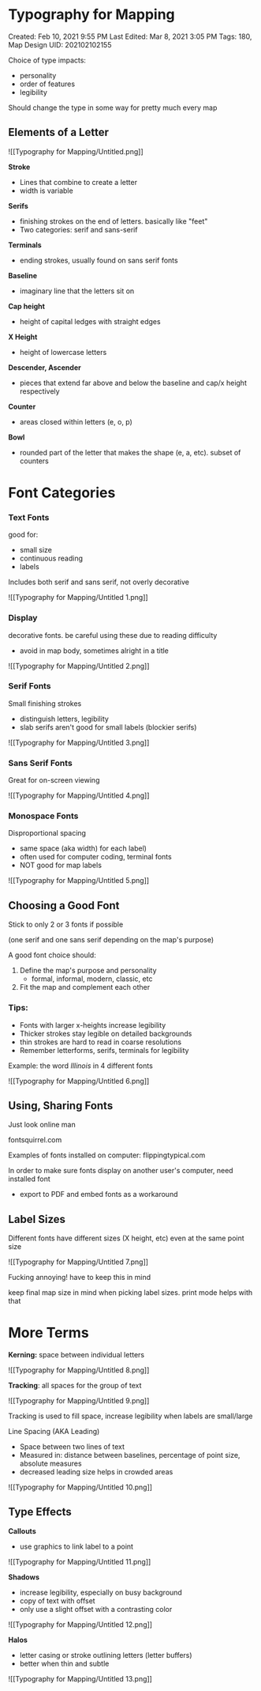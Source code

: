 # Typography for Mapping

Created: Feb 10, 2021 9:55 PM
Last Edited: Mar 8, 2021 3:05 PM
Tags: 180, Map Design
UID: 202102102155

Choice of type impacts:

- personality
- order of features
- legibility

Should change the type in some way for pretty much every map

## Elements of a Letter

![[Typography for Mapping/Untitled.png]]

**Stroke**

- Lines that combine to create a letter
- width is variable

**Serifs**

- finishing strokes on the end of letters. basically like "feet"
- Two categories: serif and sans-serif

**Terminals**

- ending strokes, usually found on sans serif fonts

**Baseline**

- imaginary line that the letters sit on

**Cap height**

- height of capital ledges with straight edges

**X Height**

- height of lowercase letters

**Descender, Ascender**

- pieces that extend far above and below the baseline and cap/x height respectively

**Counter**

- areas closed within letters (e, o, p)

**Bowl**

- rounded part of the letter that makes the shape (e, a, etc). subset of counters

# Font Categories

### Text Fonts

good for:

- small size
- continuous reading
- labels

Includes both serif and sans serif, not overly decorative

![[Typography for Mapping/Untitled 1.png]]

### Display

decorative fonts. be careful using these due to reading difficulty

- avoid in map body, sometimes alright in a title

![[Typography for Mapping/Untitled 2.png]]

### Serif Fonts

Small finishing strokes

- distinguish letters, legibility
- slab serifs aren't good for small labels (blockier serifs)

![[Typography for Mapping/Untitled 3.png]]

### Sans Serif Fonts

Great for on-screen viewing

![[Typography for Mapping/Untitled 4.png]]

### Monospace Fonts

Disproportional spacing

- same space (aka width) for each label)
- often used for computer coding, terminal fonts
- NOT good for map labels

![[Typography for Mapping/Untitled 5.png]]

## Choosing a Good Font

Stick to only 2 or 3 fonts if possible

(one serif and one sans serif depending on the map's purpose)

A good font choice should:

1. Define the map's purpose and personality
    - formal, informal, modern, classic, etc
2. Fit the map and complement each other

### Tips:

- Fonts with larger x-heights increase legibility
- Thicker strokes stay legible on detailed backgrounds
- thin strokes are hard to read in coarse resolutions
- Remember letterforms, serifs, terminals for legibility

Example: the word *Illinois* in 4 different fonts

![[Typography for Mapping/Untitled 6.png]]

## Using, Sharing Fonts

Just look online man

fontsquirrel.com

Examples of fonts installed on computer: flippingtypical.com

In order to make sure fonts display on another user's computer, need installed font

- export to PDF and embed fonts as a workaround

## Label Sizes

Different fonts have different sizes (X height, etc) even at the same point size

![[Typography for Mapping/Untitled 7.png]]

Fucking annoying! have to keep this in mind

keep final map size in mind when picking label sizes. print mode helps with that

# More Terms

**Kerning:** space between individual letters

![[Typography for Mapping/Untitled 8.png]]

**Tracking**: all spaces for the group of text

![[Typography for Mapping/Untitled 9.png]]

Tracking is used to fill space, increase legibility when labels are small/large

Line Spacing (AKA Leading)

- Space between two lines of text
- Measured in: distance between baselines, percentage of point size, absolute measures
- decreased leading size helps in crowded areas

![[Typography for Mapping/Untitled 10.png]]

## Type Effects

**Callouts**

- use graphics to link label to a point

![[Typography for Mapping/Untitled 11.png]]

**Shadows**

- increase legibility, especially on busy background
- copy of text with offset
- only use a slight offset with a contrasting color

![[Typography for Mapping/Untitled 12.png]]

**Halos**

- letter casing or stroke outlining letters (letter buffers)
- better when thin and subtle

![[Typography for Mapping/Untitled 13.png]]